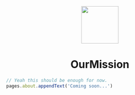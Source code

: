 <img src="https://assets.ourmission.online/logos/logo.png" style="height: 100px; width: auto; display:block; margin:auto; margin-bottom: 10px;" />

<div style="text-align: center;">

# OurMission

</div>

```js
// Yeah this should be enough for now.
pages.about.appendText('Coming soon...')
```
